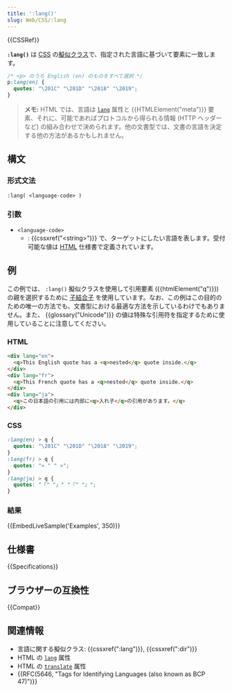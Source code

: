 ```yaml
---
title: ':lang()'
slug: Web/CSS/:lang
---
```


{{CSSRef}}

**`:lang()`** は [CSS](/ja/docs/Web/CSS) の[擬似クラス](/ja/docs/Web/CSS/Pseudo-classes)で、指定された言語に基づいて要素に一致します。

```css
/* <p> のうち English (en) のものをすべて選択 */
p:lang(en) {
  quotes: "\201C" "\201D" "\2018" "\2019";
}
```

> **メモ:** HTML では、言語は [`lang`](/ja/docs/Web/HTML/Global_attributes#lang) 属性と {{HTMLElement("meta")}} 要素、それに、可能であればプロトコルから得られる情報 (HTTP ヘッダーなど) の組み合わせで決められます。他の文書型では、文書の言語を決定する他の方法があるかもしれません。

## 構文

### 形式文法

```
:lang( <language-code> )
```

### 引数

- `<language-code>`
  - : {{cssxref("&lt;string&gt;")}} で、ターゲットにしたい言語を表します。受付可能な値は [HTML](/ja/docs/Web/HTML) 仕様書で定義されています。

## 例

この例では、 `:lang()` 擬似クラスを使用して引用要素 ({{htmlElement("q")}}) の親を選択するために [子結合子](/ja/docs/Web/CSS/Child_combinator) を使用しています。なお、この例はこの目的のための唯一の方法でも、文書型における最適な方法を示しているわけでもありません。また、 {{glossary("Unicode")}} の値は特殊な引用符を指定するために使用していることに注意してください。

### HTML

```html
<div lang="en">
  <q>This English quote has a <q>nested</q> quote inside.</q>
</div>
<div lang="fr">
  <q>This French quote has a <q>nested</q> quote inside.</q>
</div>
<div lang="ja">
  <q>この日本語の引用には内部に<q>入れ子</q>の引用があります。</q>
</div>
```

### CSS

```css
:lang(en) > q {
  quotes: "\201C" "\201D" "\2018" "\2019";
}
:lang(fr) > q {
  quotes: "« " " »";
}
:lang(ja) > q {
  quotes: "「" "」" "『" "』";
}
```

### 結果

{{EmbedLiveSample('Examples', 350)}}

## 仕様書

{{Specifications}}

## ブラウザーの互換性

{{Compat}}

## 関連情報

- 言語に関する擬似クラス: {{cssxref(":lang")}}, {{cssxref(":dir")}}
- HTML の [`lang`](/ja/docs/Web/HTML/Global_attributes#lang) 属性
- HTML の [`translate`](/ja/docs/Web/HTML/Global_attributes#translate) 属性
- {{RFC(5646, "Tags for Identifying Languages (also known as BCP 47)")}}
